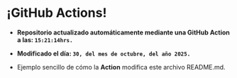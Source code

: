 # ¡GitHub Actions!
* **Repositorio actualizado automáticamente mediante una GitHub Action a las: `15:21:14hrs.`**
* **Modificado el día: `30, del mes de octubre, del año 2025.`**

* Ejemplo sencillo de cómo la **Action** modifica este archivo README.md.
